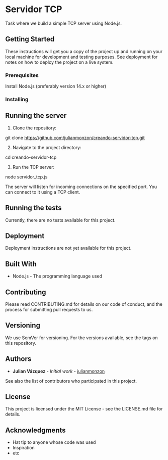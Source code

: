 # Servidor TCP

Task where we build a simple TCP server using Node.js.

## Getting Started

These instructions will get you a copy of the project up and running on your local machine for development and testing purposes. See deployment for notes on how to deploy the project on a live system.

### Prerequisites

Install Node.js (preferably version 14.x or higher)

### Installing

<!-- Leave this section empty -->

## Running the server

1. Clone the repository:

git clone https://github.com/julianmonzon/creando-servidor-tcp.git

2. Navigate to the project directory:

cd creando-servidor-tcp

3. Run the TCP server:

node servidor_tcp.js

The server will listen for incoming connections on the specified port. You can connect to it using a TCP client.

## Running the tests

Currently, there are no tests available for this project.

## Deployment

Deployment instructions are not yet available for this project.

## Built With

- Node.js - The programming language used

## Contributing

Please read CONTRIBUTING.md for details on our code of conduct, and the process for submitting pull requests to us.

## Versioning

We use SemVer for versioning. For the versions available, see the tags on this repository.

## Authors

- **Julian Vázquez** - *Initial work* - [julianmonzon](https://github.com/julianmonzon)

See also the list of contributors who participated in this project.

## License

This project is licensed under the MIT License - see the LICENSE.md file for details.

## Acknowledgments

- Hat tip to anyone whose code was used
- Inspiration
- etc
